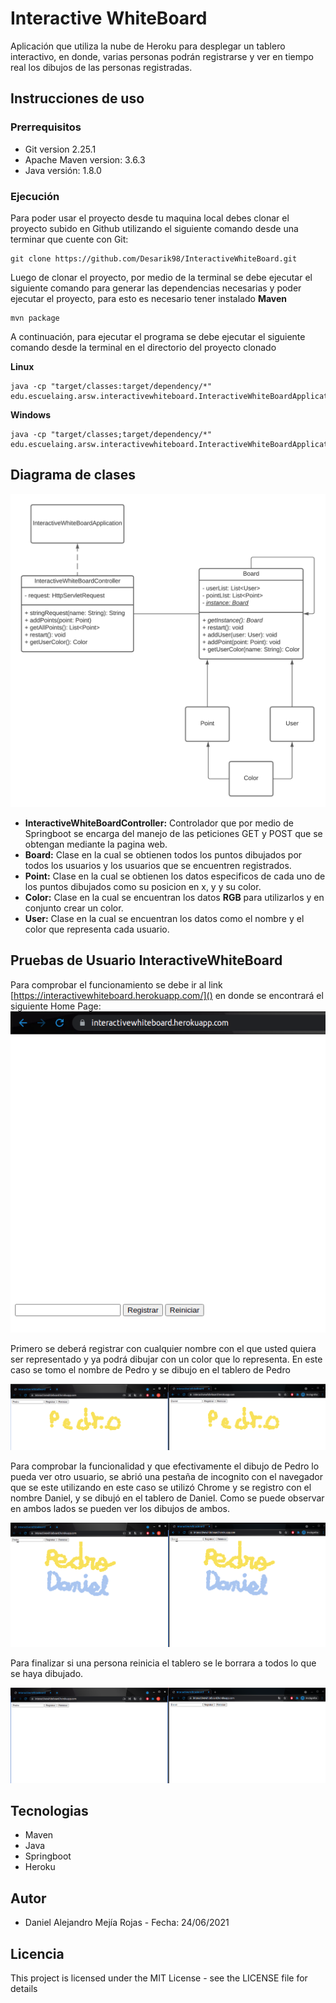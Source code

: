 # Interactive WhiteBoard
Aplicación que utiliza la nube de Heroku para desplegar un tablero interactivo, en donde, varias personas podrán registrarse y ver en tiempo real los dibujos de las personas registradas.

## Instrucciones de uso
### Prerrequisitos
* Git version 2.25.1
* Apache Maven version: 3.6.3
* Java versión: 1.8.0
### Ejecución
Para poder usar el proyecto desde tu maquina local debes clonar el proyecto subido en Github utilizando el siguiente comando desde una terminar que cuente con Git:
```
git clone https://github.com/Desarik98/InteractiveWhiteBoard.git
```

Luego de clonar el proyecto, por medio de la terminal se debe ejecutar el siguiente comando para generar las dependencias necesarias y poder ejecutar el proyecto, para esto es necesario tener instalado **Maven**
```
mvn package
```
A continuación, para ejecutar el programa se debe ejecutar el siguiente comando desde la terminal en el directorio del proyecto clonado

**Linux**
```
java -cp "target/classes:target/dependency/*" edu.escuelaing.arsw.interactivewhiteboard.InteractiveWhiteBoardApplication
```
**Windows**
```
java -cp "target/classes;target/dependency/*" edu.escuelaing.arsw.interactivewhiteboard.InteractiveWhiteBoardApplication
```

## Diagrama de clases
![ClassDiagram](Images/InteractiveWhiteBoardDiagram.png)
* **InteractiveWhiteBoardController:** Controlador que por medio de Springboot se encarga del manejo de las peticiones GET y POST que se obtengan mediante la pagina web.
* **Board:** Clase en la cual se obtienen todos los puntos dibujados por todos los usuarios y los usuarios que se encuentren registrados.
* **Point:** Clase en la cual se obtienen los datos especificos de cada uno de los puntos dibujados como su posicion en x, y y su color.
* **Color:** Clase en la cual se encuentran los datos **RGB** para utilizarlos y en conjunto crear un color.
* **User:** Clase en la cual se encuentran los datos como el nombre y el color que representa cada usuario.

## Pruebas de Usuario InteractiveWhiteBoard
Para comprobar el funcionamiento se debe ir al link [https://interactivewhiteboard.herokuapp.com/]() en donde se encontrará el siguiente Home Page:
![homePage](Images/homePage.png)

Primero se deberá registrar con cualquier nombre con el que usted quiera ser representado y ya podrá dibujar con un color que lo representa. En este caso se tomo el nombre de Pedro y se dibujo en el tablero de Pedro

![oneUser](Images/oneUser.png)

Para comprobar la funcionalidad y que efectivamente el dibujo de Pedro lo pueda ver otro usuario, se abrió una pestaña de incognito con el navegador que se este utilizando en este caso se utilizó Chrome y se registro con el nombre Daniel, y se dibujó en el tablero de Daniel. Como se puede observar en ambos lados se pueden ver los dibujos de ambos.

![Interaction](Images/interaction.png)

Para finalizar si una persona reinicia el tablero se le borrara a todos lo que se haya dibujado.

![reset](Images/reset.png)
## Tecnologias
* Maven
* Java
* Springboot
* Heroku

## Autor
* Daniel Alejandro Mejía Rojas - Fecha: 24/06/2021

## Licencia
This project is licensed under the MIT License - see the LICENSE file for details
